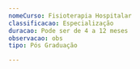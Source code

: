 ```yaml
---
nomeCurso: Fisioterapia Hospitalar
classificacao: Especialização
duracao: Pode ser de 4 a 12 meses
observacao: obs
tipo: Pós Graduação

---
```


